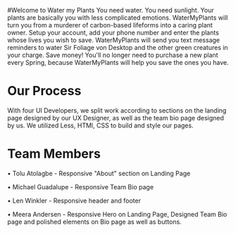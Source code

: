 #Welcome to Water my Plants
You need water. You need sunlight. Your plants are basically you with less complicated emotions. WaterMyPlants will turn you from a murderer of carbon-based lifeforms into a caring plant owner. Setup your account, add your phone number and enter the plants whose lives you wish to save. WaterMyPlants will send you text message reminders to water Sir Foliage von Desktop and the other green creatures in your charge. Save money! You'll no longer need to purchase a new plant every Spring, because WaterMyPlants will help you save the ones you have.


# Our Process
With four UI Developers, we split work according to sections on the landing page designed by our UX Designer, as well as the team bio page designed by us. We utilized Less, HTMl, CSS to build and style our pages.


# Team Members

• Tolu Atolagbe
    - Responsive "About" section on Landing Page

• Michael Guadalupe
    - Responsive Team Bio page

• Len Winkler
    - Responsive header and footer

• Meera Andersen
    - Responsive Hero on Landing Page, Designed Team Bio page and polished elements on Bio page as well as buttons.
